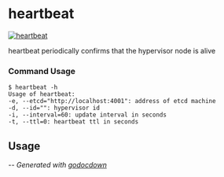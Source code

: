 # heartbeat

[![heartbeat](https://godoc.org/github.com/mistifyio/lochness/cmd/heartbeat?status.png)](https://godoc.org/github.com/mistifyio/lochness/cmd/heartbeat)

heartbeat periodically confirms that the hypervisor node is alive

### Command Usage

    $ heartbeat -h
    Usage of heartbeat:
    -e, --etcd="http://localhost:4001": address of etcd machine
    -d, --id="": hypervisor id
    -i, --interval=60: update interval in seconds
    -t, --ttl=0: heartbeat ttl in seconds
## Usage

--
*Generated with [godocdown](https://github.com/robertkrimen/godocdown)*
